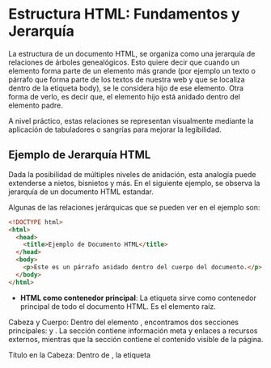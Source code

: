 # Estructura HTML: Fundamentos y Jerarquía

La estructura de un documento HTML, se organiza como una jerarquía de relaciones de árboles genealógicos. Esto quiere decir que cuando un elemento forma parte de un elemento más grande (por ejemplo un texto o párrafo que forma parte de los textos de nuestra web y que se localiza dentro de la etiqueta body), se le considera hijo de ese elemento. Otra forma de verlo, es decir que, el elemento hijo está anidado dentro del elemento padre. 

A nivel práctico, estas relaciones se representan visualmente mediante la aplicación de tabuladores o sangrías para mejorar la legibilidad.


## Ejemplo de Jerarquía HTML


Dada la posibilidad de múltiples niveles de anidación, esta analogía puede extenderse a nietos, bisnietos y más. En el siguiente ejemplo, se observa la jerarquía de un documento HTML estandar. 

Algunas de las relaciones jerárquicas que se pueden ver en el ejemplo son:




```html
<!DOCTYPE html>
<html>
  <head>
    <title>Ejemplo de Documento HTML</title>
  </head>
  <body>
    <p>Este es un párrafo anidado dentro del cuerpo del documento.</p>
  </body>
</html>
```


- **HTML como contenedor principal**: La etiqueta <html> sirve como contenedor principal de todo el documento HTML. Es el elemento raíz.

Cabeza y Cuerpo: Dentro del elemento <html>, encontramos dos secciones principales: <head> y <body>. La sección <head> contiene información meta y enlaces a recursos externos, mientras que la sección <body> contiene el contenido visible de la página.

Título en la Cabeza: Dentro de <head>, la etiqueta <title> define el título del documento HTML que se muestra en la pestaña del navegador.
Párrafo Anidado: El elemento <p> está anidado dentro de <body>, lo que significa que es un hijo directo de la sección de contenido principal.

Estas son las relaciones jerárquicas notables en el ejemplo proporcionado. Cada uno de estos niveles contribuye a la estructura organizada y lógica de un documento HTML estándar. Pueden existir más niveles de jerarquía dependiendo de la complejidad del documento, como listas dentro de párrafos, tablas dentro de secciones, etc.



La Importancia de la Jerarquía
La relación entre los elementos y sus ancestros y descendientes se conoce como jerarquía. Esta estructura jerárquica es fundamental para comprender la organización de un documento HTML y facilita la presentación y el mantenimiento del contenido en entornos web.

Para obtener una comprensión más profunda de la anatomía HTML, te invitamos a explorar más allá y seguir profundizando en este fascinante mundo del marcado de hipertexto.

Para acceder al repositorio completo de Apuntes HTML, visita: Apuntes_HTML en GitHub
